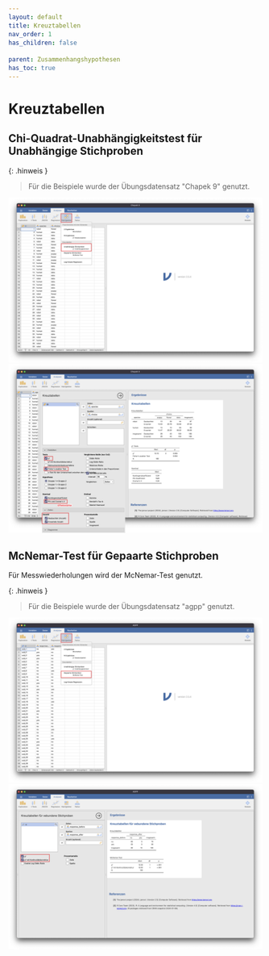 ```yaml
---
layout: default
title: Kreuztabellen
nav_order: 1
has_children: false

parent: Zusammenhangshypothesen
has_toc: true
---
```


# Kreuztabellen

## Chi-Quadrat-Unabhängigkeitstest für Unabhängige Stichproben

{: .hinweis }
> Für die Beispiele wurde der Übungsdatensatz "Chapek 9" genutzt.

<a href="./pics/05_01_01.png" target="_blank">
  <img src="./pics/05_01_01.png"/>
</a>
<a href="./pics/05_01_02.png" target="_blank">
  <img src="./pics/05_01_02.png"/>
</a>

## McNemar-Test für Gepaarte Stichproben
Für Messwiederholungen wird der McNemar-Test genutzt.

{: .hinweis }
> Für die Beispiele wurde der Übungsdatensatz "agpp" genutzt.

<a href="./pics/05_01_03.png" target="_blank">
  <img src="./pics/05_01_03.png"/>
</a>
<a href="./pics/05_01_04.png" target="_blank">
  <img src="./pics/05_01_04.png"/>
</a>